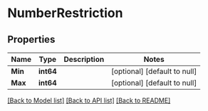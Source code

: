 # NumberRestriction

## Properties
Name | Type | Description | Notes
------------ | ------------- | ------------- | -------------
**Min** | **int64** |  | [optional] [default to null]
**Max** | **int64** |  | [optional] [default to null]

[[Back to Model list]](../README.md#documentation-for-models) [[Back to API list]](../README.md#documentation-for-api-endpoints) [[Back to README]](../README.md)


